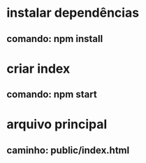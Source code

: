 # instalar dependências
## comando: npm install

# criar index
## comando: npm start

# arquivo principal
## caminho: public/index.html